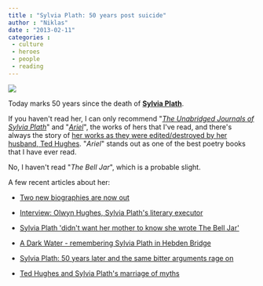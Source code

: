 ```yaml
---
title : "Sylvia Plath: 50 years post suicide"
author : "Niklas"
date : "2013-02-11"
categories : 
 - culture
 - heroes
 - people
 - reading
---
```


[![](http://media-cache-ec5.pinterest.com/550/3c/06/94/3c0694af971e8f5dae122f15e9ed76fb.jpg)](http://pinterest.com/pin/436356651365613043/)

Today marks 50 years since the death of [**Sylvia Plath**](http://en.wikipedia.org/wiki/Sylvia_Plath).

If you haven't read her, I can only recommend "[_The Unabridged Journals of Sylvia Plath_](https://niklasblog.com/?p=5297)" and "[_Ariel_](http://en.wikipedia.org/wiki/Ariel_%28book%29)", the works of hers that I've read, and there's always the story of [her works as they were edited/destroyed by her husband, Ted Hughes](https://niklasblog.com/?p=5590). "_Ariel_" stands out as one of the best poetry books that I have ever read.

No, I haven't read "_The Bell Jar_", which is a probable slight.

A few recent articles about her:

- [Two new biographies are now out](http://www.salon.com/2013/01/27/out_of_the_ash_sylvia_plaths_legend_rises_anew/)

- [Interview: Olwyn Hughes, Sylvia Plath's literary executor](http://www.guardian.co.uk/books/2013/jan/18/olwyn-hughes-sylvia-plath-literary-executor)

- [Sylvia Plath 'didn't want her mother to know she wrote The Bell Jar'](http://www.guardian.co.uk/books/2013/jan/19/sylvia-plath-bell-jar)

- [A Dark Water - remembering Sylvia Plath in Hebden Bridge](http://www.guardian.co.uk/uk/the-northerner/2013/jan/31/sylvia-plath-ted-hughes-hebden-bridge-yorkshire-poetry)

- [Sylvia Plath: 50 years later and the same bitter arguments rage on](http://www.guardian.co.uk/commentisfree/2013/jan/22/syvia-plath-50-years-bitter-arguments)

- [Ted Hughes and Sylvia Plath's marriage of myths](http://www.telegraph.co.uk/culture/books/booknews/9785324/Ted-Hughes-and-Sylvia-Plaths-marriage-of-myths.html)
